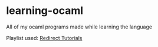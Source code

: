 # learning-ocaml
All of my ocaml programs made while learning the language

Playlist used: [Redirect Tutorials](https://www.youtube.com/watch?v=xTsHMja8joA&list=PLPGcR5TG6arH6hk04YnAsMbYmQvBqwFdw&index=1)
